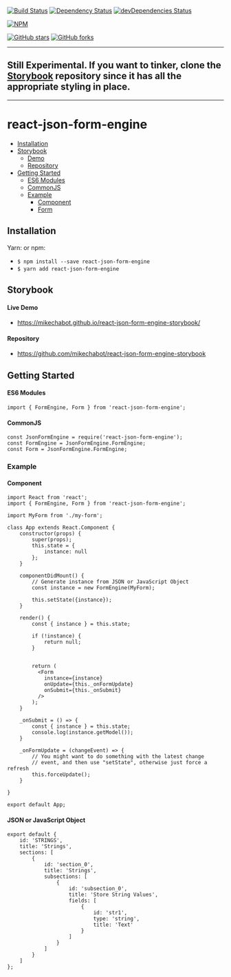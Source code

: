 [![Build Status](https://travis-ci.org/mikechabot/react-json-form-engine.svg?branch=master)](https://travis-ci.org/mikechabot/react-json-form-engine)
[![Dependency Status](https://david-dm.org/mikechabot/react-json-form-engine.svg)](https://david-dm.org/mikechabot/react-json-form-engine)
[![devDependencies Status](https://david-dm.org/mikechabot/react-json-form-engine/dev-status.svg)](https://david-dm.org/mikechabot/react-json-form-engine?type=dev)

[![NPM](https://nodei.co/npm/react-json-form-engine.png)](https://nodei.co/npm/react-json-form-engine/)

[![GitHub stars](https://img.shields.io/github/stars/mikechabot/react-json-form-engine.svg?style=social&label=Star)](https://github.com/mikechabot/react-json-form-engine)
[![GitHub forks](https://img.shields.io/github/forks/mikechabot/react-json-form-engine.svg?style=social&label=Fork)](https://github.com/mikechabot/react-json-form-engine)

----

## Still Experimental. If you want to tinker, clone the [Storybook](#storybook) repository since it has all the appropriate styling in place. 

----

# react-json-form-engine

- [Installation](#installation)
- [Storybook](#storybook)
  - [Demo](#live-demo)
  - [Repository](#repository)
- [Getting Started](#getting-started)
  - [ES6 Modules](#es6-modules)
  - [CommonJS](#commonjs)
  - [Example](#example)
    - [Component](#component)
    - [Form](#json-or-javascript-object)
  

## <a name="react-json-form-engine#installation">Installation</a>
Yarn: or npm:

* `$ npm install --save react-json-form-engine`
* `$ yarn add react-json-form-engine`

## <a name="react-json-form-engine#storybook">Storybook</a>

#### <a name="react-json-form-engine#live-demo">Live Demo</a>
- https://mikechabot.github.io/react-json-form-engine-storybook/

#### <a name="react-json-form-engine#repository">Repository</a>
- https://github.com/mikechabot/react-json-form-engine-storybook

## <a name="react-json-form-engine#getting-started">Getting Started</a>

#### <a name="react-json-form-engine#es6-modules">ES6 Modules</a>

    import { FormEngine, Form } from 'react-json-form-engine';
    
#### <a name="react-json-form-engine#commonjs">CommonJS</a>

    const JsonFormEngine = require('react-json-form-engine');
    const FormEngine = JsonFormEngine.FormEngine;
    const Form = JsonFormEngine.FormEngine;

### <a name="react-json-form-engine#example">Example</a>

#### <a name="react-json-form-engine#component">Component</a>

    import React from 'react';
    import { FormEngine, Form } from 'react-json-form-engine';

    import MyForm from './my-form';

    class App extends React.Component {
        constructor(props) {
            super(props);
            this.state = {
                instance: null
            };
        }

        componentDidMount() {
            // Generate instance from JSON or JavaScript Object
            const instance = new FormEngine(MyForm);
            
            this.setState({instance});
        }

        render() {
            const { instance } = this.state;

            if (!instance) {
                return null;
            }


            return (
              <Form
                instance={instance}
                onUpdate={this._onFormUpdate}
                onSubmit={this._onSubmit}
              />
            );
        }

        _onSubmit = () => {
            const { instance } = this.state;
            console.log(instance.getModel());
        }

        _onFormUpdate = (changeEvent) => {
            // You might want to do something with the latest change
            // event, and then use "setState", otherwise just force a refresh
            this.forceUpdate();
        }

    }

    export default App;
    
#### <a name="react-json-form-engine#json-or-javascript-object">JSON or JavaScript Object</a>

    export default {
        id: 'STRINGS',
        title: 'Strings',
        sections: [
            {
                id: 'section_0',
                title: 'Strings',
                subsections: [
                    {
                        id: 'subsection_0',
                        title: 'Store String Values',
                        fields: [
                            {
                                id: 'str1',
                                type: 'string',
                                title: 'Text'
                            }
                        ]
                    }
                ]
            }
        ]
    };

